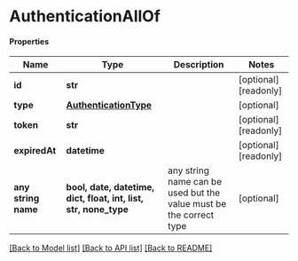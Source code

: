 # AuthenticationAllOf

#### Properties
Name | Type | Description | Notes
------------ | ------------- | ------------- | -------------
**id** | **str** |  | [optional] [readonly] 
**type** | [**AuthenticationType**](AuthenticationType.md) |  | [optional] 
**token** | **str** |  | [optional] [readonly] 
**expiredAt** | **datetime** |  | [optional] [readonly] 
**any string name** | **bool, date, datetime, dict, float, int, list, str, none_type** | any string name can be used but the value must be the correct type | [optional]

[[Back to Model list]](../README.md#documentation-for-models) [[Back to API list]](../README.md#documentation-for-api-endpoints) [[Back to README]](../README.md)

